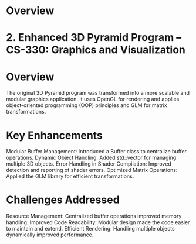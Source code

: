 # Overview

# 2. Enhanced 3D Pyramid Program – CS-330: Graphics and Visualization

# Overview
The original 3D Pyramid program was transformed into a more scalable and modular graphics application. It uses OpenGL for rendering and applies object-oriented programming (OOP) principles and GLM for matrix transformations.

# Key Enhancements
Modular Buffer Management: Introduced a Buffer class to centralize buffer operations.
Dynamic Object Handling: Added std::vector for managing multiple 3D objects.
Error Handling in Shader Compilation: Improved detection and reporting of shader errors.
Optimized Matrix Operations: Applied the GLM library for efficient transformations.

# Challenges Addressed
Resource Management: Centralized buffer operations improved memory handling.
Improved Code Readability: Modular design made the code easier to maintain and extend.
Efficient Rendering: Handling multiple objects dynamically improved performance.

